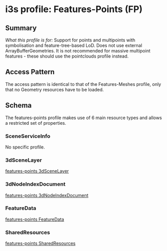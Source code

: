 # i3s profile: Features-Points (FP)

## Summary

*What this profile is for:* Support for points and multipoints with symbolisation and feature-tree-based LoD. Does not use external ArrayBufferGeometries. It is not recommended for massive multipoint features - these should use the pointclouds profile instead.

## Access Pattern

<p>The access pattern is identical to that of the Features-Meshes profile, only that no Geometry resources have to be loaded.</p>

## Schema

The features-points profile makes use of 6 main resource types and allows a restricted set of properties.

### SceneServiceInfo

No specific profile.

### 3dSceneLayer

[features-points 3dSceneLayer](./rules/docs/3dSceneLayerRules.html)

### 3dNodeIndexDocument

[features-points 3dNodeIndexDocument](./rules/docs/3dNodeIndexDocumentRules.html)

### FeatureData

[features-points FeatureData](./rules/docs/FeatureDataRules.html)

### SharedResources

[features-points SharedResources](./rules/docs/SharedResourceRules.html)